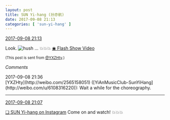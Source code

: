```yaml
---
layout: post
title: SUN Yi-hang (孙亦航)
date: 2017-09-08 21:13
categories: [ 'sun-yi-hang' ]
---
```


<div class="weibo-info">
  <a href="http://weibo.com/2565158051/FkTUreUgC">2017-09-08 21:13</a>
</div>

Look. ![hush](http://img.t.sinajs.cn/t4/appstyle/expression/ext/normal/a6/x_org.gif) … 💥💥💥 [◉ Flash Show Video](https://www.miaopai.com/show/69I14116KUVs7YoaZyUQKrq2ORdfDPWhkfdmdQ__.htm)

<!-- more -->

<small>(This post is sent from [@YXZHty](http://weibo.com/2565158051).)</small>

*Comments*

<div class="weibo-info">2017-09-08 21:36</div>
[YXZHty](http://weibo.com/2565158051) ([YiAnMusicClub-SunYiHang](http://weibo.com/u/6108316220)): Wait a while for the choreography.

---

<div class="weibo-info">
  <a href="http://weibo.com/2565158051/FkTSbb112">2017-09-08 21:07</a>
</div>

[❏ SUN Yi-hang on Instagram](https://www.instagram.com/p/BYx_MavDpGM/) Come on and watch! 💥💥💥
